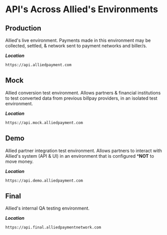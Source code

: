 # API's Across Allied's Environments

## Production

Allied's live environment. Payments made in this environment may be collected, settled, & network sent to payment networks and biller/s.

***Location***

`https://api.alliedpayment.com`

## Mock

Allied conversion test environment. Allows partners & financial institutions to test converted data from previous billpay providers, in an isolated test environment.

***Location***

`https://api.mock.alliedpayment.com`

## Demo

Allied partner integration test environment. Allows partners to interact with Allied's system (API & UI) in an environment that is configured ***NOT** to move money.

***Location***

`https://api.demo.alliedpayment.com`

## Final

Allied's internal QA testing environment.

***Location***

`https://api.final.alliedpaymentnetwork.com`
